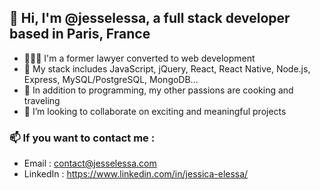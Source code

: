 ## 👋 Hi, I'm @jesselessa, a full stack developer based in Paris, France

- 👩🏽‍💻 I'm a former lawyer converted to web development
- 🌱 My stack includes JavaScript, jQuery, React, React Native, Node.js, Express, MySQL/PostgreSQL, MongoDB... 
- 💞️ In addition to programming, my other passions are cooking and traveling
- 💼 I’m looking to collaborate on exciting and meaningful projects

### 📫 If you want to contact me :
- Email : contact@jesselessa.com   
- LinkedIn : https://www.linkedin.com/in/jessica-elessa/

